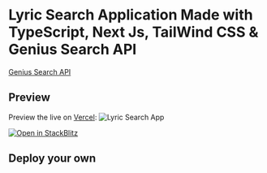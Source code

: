 # Lyric Search Application Made with TypeScript, Next Js, TailWind CSS & Genius Search API
[Genius Search API](https://rapidapi.com/Glavier/api/genius-song-lyrics1/)

## Preview

Preview the live on [Vercel](http://stackblitz.com/):
![Lyric Search App](https://adefeyitimi.netlify.app/static/media/rapidlyrics.3ec1b833.png)

[![Open in StackBlitz](https://developer.stackblitz.com/img/open_in_stackblitz.svg)](https://stackblitz.com/github/vercel/next.js/tree/canary/examples/with-tailwindcss)

## Deploy your own
